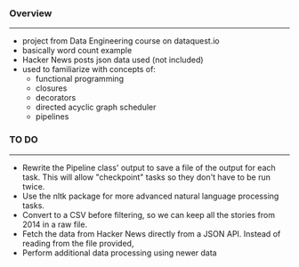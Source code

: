 ### Overview
___
* project from Data Engineering course on dataquest.io 
* basically word count example
* Hacker News posts json data used (not included)
* used to familiarize with concepts of:
  - functional programming
  - closures 
  - decorators
  - directed acyclic graph scheduler
  - pipelines
### TO DO
___
* Rewrite the Pipeline class' output to save a file of the output for each task. This will allow "checkpoint" tasks so they don't have to be run twice.
* Use the nltk package for more advanced natural language processing tasks.
* Convert to a CSV before filtering, so we can keep all the stories from 2014 in a raw file.
* Fetch the data from Hacker News directly from a JSON API. Instead of reading from the file provided, 
* Perform additional data processing using newer data